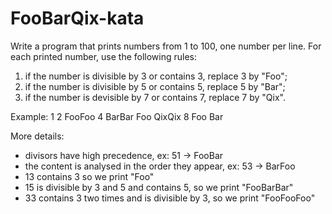 FooBarQix-kata
==============

Write a program that prints numbers from 1 to 100, one number per line. For each printed number, use the following rules:

1. if the number is divisible by 3 or contains 3, replace 3 by "Foo";
2. if the number is divisible by 5 or contains 5, replace 5 by "Bar";
3. if the number is devisible by 7 or contains 7, replace 7 by "Qix".

Example:
	1
	2
	FooFoo
	4
	BarBar
	Foo
	QixQix
	8
	Foo
	Bar

More details:
- divisors have high precedence, ex: 51 -> FooBar
- the content is analysed in the order they appear, ex: 53 -> BarFoo
- 13 contains 3 so we print "Foo"
- 15 is divisible by 3 and 5 and contains 5, so we print "FooBarBar"
- 33 contains 3 two times and is divisible by 3, so we print "FooFooFoo"